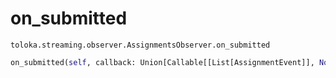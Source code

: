 # on_submitted
`toloka.streaming.observer.AssignmentsObserver.on_submitted`

```python
on_submitted(self, callback: Union[Callable[[List[AssignmentEvent]], None], Callable[[List[AssignmentEvent]], Awaitable[None]]])
```

